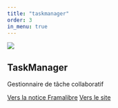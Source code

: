 ```yaml
---
title: "taskmanager"
order: 3
in_menu: true
---
```

<article class="framalibre-notice">
    <div>
      <img src="https://framalibre.org/images/logo/TaskManager.png">
    </div>
    <div>
      <h2>TaskManager</h2>
      <p>Gestionnaire de tâche collaboratif</p>
      <div>
        <a href="https://framalibre.org/notices/taskmanager.html">Vers la notice Framalibre</a>
        <a href="https://www.mentdb.org/index.jsp?app_page=app_task_manager">Vers le site</a>
      </div>
    </div>
  </article> 